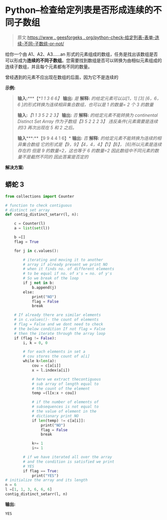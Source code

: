 # Python–检查给定列表是否形成连续的不同子数组

> 原文:[https://www . geesforgeks . org/python-check-给定列表-表单-连续-不同-子数组-or-not/](https://www.geeksforgeeks.org/python-check-whether-the-given-list-forms-contiguous-distinct-sub-array-or-not/)

给你一个由 A1、A2、A3……an 形式的元素组成的数组，任务是找出该数组是否可以形成为**连续的不同子数组**。您需要找到数组是否可以转换为由相似元素组成的连续子数组，并且每个元素都有不同的数量。

曾经遇到的元素不应出现在数组的后面，因为它不是连续的

**示例:**

> **输入:*****【**1 1 3 6 6】*
> **输出:** *是*
> **解释:**
> *的给定元素可以以[1，1] [3] [6，6，6 ]的形式转换为连续相异集合数组，也可以是*
> *1 的数量= 2 个*
> *3 的数量*
> 
> **输入:***【1 1 3 5 2 2 3】*
> **输出:** *否*
> **解释:**
> *的给定元素不能转换为 continental Distinct Set Array 作为子数组【3 5 2 2 2 3】*
> *违反条件(元素需要是连续的)3 再次出现在 5 和 2 之后。*
> 
> **输入*****:**【9 9 4 4 1 6】*
> **输出:** *否*
> **解释:**
> *的给定元素不能转换为连续的相异集合数组*
> *它的形式是【9，9】【4，4，4】【1】【6】， [6]所以元素是连续存在的*
> *但是 9 的数量=2，这也等于 6 的数量=2*
> *因此数组中不同元素的数量不是截然不同的*
> *因此答案是否定的*

**解决方案:**

## 蟒蛇 3

```py
from collections import Counter

# function to check contiguous
# distinct set array
def contig_distinct_setarr(l, n):

    c = Counter(l)
    a = list(set(l))

    b =[]
    flag = True

    for j in c.values():

        # iterating and moving it to another
        # array if already present we print NO
        # when it finds no. of different elements
        # to be equal if no. of x's = no. of y's
        # So we break of the loop
        if j not in b:
            b.append(j)
        else:
            print("NO")
            flag = False
            break

    # If already there are similar elements
    # in c.values()- the count of elements
    # flag = False and we dont need to check
    # the below condition If not flag = False
    # then the iterate through the array loop
    if (flag != False):
        i, k = 0, 0

        # for each elements in set a
        # cou stores the count of a[i]
        while k<len(a):
            cou = c[a[i]]
            x = l.index(a[i])

            # here we extract thecontiguous
            # sub array of length equal to
            # the count of the element
            temp =(l[x:x + cou])

            # if the number of elements of
            # subsequences is not equal to
            # the value of element in the
            # dictionary print NO
            if len(temp) != c[a[i]]:
                print("NO")
                flag = False
                break

            k+= 1
            i+= 1

        # if we have iterated all over the array
        # and the condition is satisfied we print
        # YES
        if flag == True:
            print("YES")
# initialize the array and its length
n = 6
l =[1, 1, 3, 6, 6, 6]
contig_distinct_setarr(l, n)
```

**输出:**

```py
YES
```